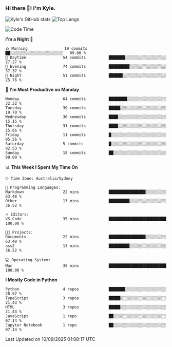 ### Hi there 👋! I'm Kyle.

<!--
**kylewtho/kylewtho** is a ✨ _special_ ✨ repository because its `README.md` (this file) appears on your GitHub profile.

Here are some ideas to get you started:

- 🔭 I’m currently working on ...
- 🌱 I’m currently learning ...
- 👯 I’m looking to collaborate on ...
- 🤔 I’m looking for help with ...
- 💬 Ask me about ...
- 📫 How to reach me: ...
- 😄 Pronouns: ...
- ⚡ Fun fact: ...
-->
<!--START_SECTION:github-stats-->
![Kyle's GitHub stats](https://github-readme-stats.vercel.app/api?username=kylewtho&show_icons=true&count_private=true&line_height=40)
![Top Langs](https://github-readme-stats.vercel.app/api/top-langs/?username=kylewtho&hide=html)
<!--END_SECTION:github-stats-->

<!--START_SECTION:waka-->
![Code Time](http://img.shields.io/badge/Code%20Time-39%20hrs%2026%20mins-blue)

**I'm a Night 🦉** 

```text
🌞 Morning                19 commits          ██░░░░░░░░░░░░░░░░░░░░░░░   09.60 % 
🌆 Daytime                54 commits          ███████░░░░░░░░░░░░░░░░░░   27.27 % 
🌃 Evening                74 commits          █████████░░░░░░░░░░░░░░░░   37.37 % 
🌙 Night                  51 commits          ██████░░░░░░░░░░░░░░░░░░░   25.76 % 
```
📅 **I'm Most Productive on Monday** 

```text
Monday                   64 commits          ████████░░░░░░░░░░░░░░░░░   32.32 % 
Tuesday                  39 commits          █████░░░░░░░░░░░░░░░░░░░░   19.70 % 
Wednesday                30 commits          ████░░░░░░░░░░░░░░░░░░░░░   15.15 % 
Thursday                 31 commits          ████░░░░░░░░░░░░░░░░░░░░░   15.66 % 
Friday                   11 commits          █░░░░░░░░░░░░░░░░░░░░░░░░   05.56 % 
Saturday                 5 commits           █░░░░░░░░░░░░░░░░░░░░░░░░   02.53 % 
Sunday                   18 commits          ██░░░░░░░░░░░░░░░░░░░░░░░   09.09 % 
```


📊 **This Week I Spent My Time On** 

```text
🕑︎ Time Zone: Australia/Sydney

💬 Programming Languages: 
Markdown                 22 mins             ████████████████░░░░░░░░░   63.48 % 
Other                    13 mins             █████████░░░░░░░░░░░░░░░░   36.52 % 

🔥 Editors: 
VS Code                  35 mins             █████████████████████████   100.00 % 

🐱‍💻 Projects: 
Documents                22 mins             ████████████████░░░░░░░░░   63.48 % 
ass2                     13 mins             █████████░░░░░░░░░░░░░░░░   36.52 % 

💻 Operating System: 
Mac                      35 mins             █████████████████████████   100.00 % 
```

**I Mostly Code in Python** 

```text
Python                   4 repos             ███████░░░░░░░░░░░░░░░░░░   28.57 % 
TypeScript               3 repos             █████░░░░░░░░░░░░░░░░░░░░   21.43 % 
HTML                     3 repos             █████░░░░░░░░░░░░░░░░░░░░   21.43 % 
JavaScript               1 repo              ██░░░░░░░░░░░░░░░░░░░░░░░   07.14 % 
Jupyter Notebook         1 repo              ██░░░░░░░░░░░░░░░░░░░░░░░   07.14 % 
```




 Last Updated on 10/09/2025 01:08:17 UTC
<!--END_SECTION:waka-->
